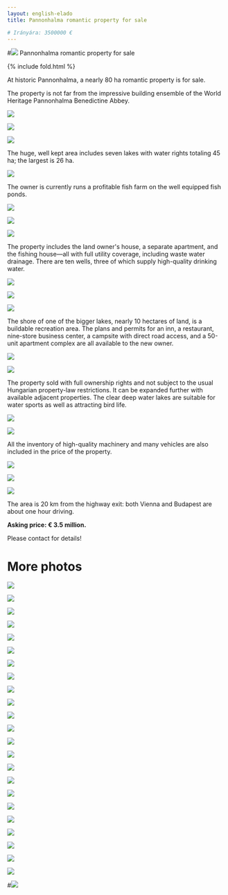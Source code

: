 ```yaml
---
layout: english-elado
title: Pannonhalma romantic property for sale

# Irányára: 3500000 €
---
```


#![](http://i.imgur.com/J4m9gPe.jpg) Pannonhalma romantic property for sale

{% include fold.html %}

At historic Pannonhalma, a nearly 80 ha romantic property is for sale.

The property is not far from the impressive building ensemble of the World Heritage Pannonhalma Benedictine Abbey.

![](http://i.imgur.com/gxLCTPr.jpg)

![](http://i.imgur.com/CGnbAfM.jpg)

![](http://i.imgur.com/dPp828z.jpg)

The huge, well kept area includes seven lakes with water rights totaling 45 ha; the largest is 26 ha.

![](http://i.imgur.com/5W8OAoX.jpg)

The owner is currently runs a profitable fish farm on the well equipped fish ponds.

![](http://i.imgur.com/aIffkHL.jpg)

![](http://i.imgur.com/5UgiglR.jpg)

![](http://i.imgur.com/xZxKaTB.jpg)

The property includes the land owner's house, a separate apartment, and the fishing house—all with
full utility coverage, including waste water drainage. There are ten wells, three of which supply high-quality drinking water.

![](http://i.imgur.com/eS3DkuC.jpg)

![](http://i.imgur.com/AKjLXGH.jpg)

![](http://i.imgur.com/u8pO4z1.jpg)

The shore of one of the bigger lakes, nearly 10 hectares of land, is a buildable recreation area. The
plans and permits for an inn, a restaurant, nine-store business center, a campsite with direct road
access, and a 50-unit apartment complex are all available to the new owner.

![](http://i.imgur.com/Z9Mvnzz.jpg)

![](http://i.imgur.com/z9XAbPi.jpg)

The property sold with full ownership rights and not subject to the usual Hungarian property-law
restrictions. It can be expanded further with available adjacent properties. The clear deep water lakes
are suitable for water sports as well as attracting bird life.

![](http://i.imgur.com/82xwMWm.jpg)

![](http://i.imgur.com/L59MRbw.jpg)

All the inventory of high-quality machinery and many vehicles are also included in the price of the property.

![](http://i.imgur.com/Yo8OmHX.jpg)

![](http://i.imgur.com/aGPrUTQ.jpg)

![](http://i.imgur.com/bNVbtnc.jpg)

The area is 20 km from the highway exit: both Vienna and Budapest are about one hour driving.

**Asking price: € 3.5 million.**

Please contact for details!

# More photos

![](http://i.imgur.com/OcdHDlj.jpg)

![](http://i.imgur.com/d9hXQM0.jpg)

![](http://i.imgur.com/0IfGir5.jpg)

![](http://i.imgur.com/NBmyOL7.jpg)

![](http://i.imgur.com/4jl4yUo.jpg)

![](http://i.imgur.com/likHUjt.jpg)

![](http://i.imgur.com/qtXzvnR.jpg)

![](http://i.imgur.com/aVAKvyV.jpg)

![](http://i.imgur.com/8fZnGox.jpg)

![](http://i.imgur.com/XV8wXbz.jpg)

![](http://i.imgur.com/01PnzAa.jpg)

![](http://i.imgur.com/j0tJaRF.jpg)

![](http://i.imgur.com/ocbhVeE.jpg)

![](http://i.imgur.com/LXHX4bF.jpg)

![](http://i.imgur.com/DhtWf9r.jpg)

![](http://i.imgur.com/RuHLARz.jpg)

![](http://i.imgur.com/oUeQozd.jpg)

![](http://i.imgur.com/YgbzWkW.jpg)

![](http://i.imgur.com/Piv4kbU.jpg)

![](http://i.imgur.com/w4W9Y03.jpg)

![](http://i.imgur.com/mrDJSfX.jpg)

![](http://i.imgur.com/nV1Yzby.jpg)

![](http://i.imgur.com/ZWsr7mz.jpg)

#![](http://i.imgur.com/Wca5Jyx.jpg)
